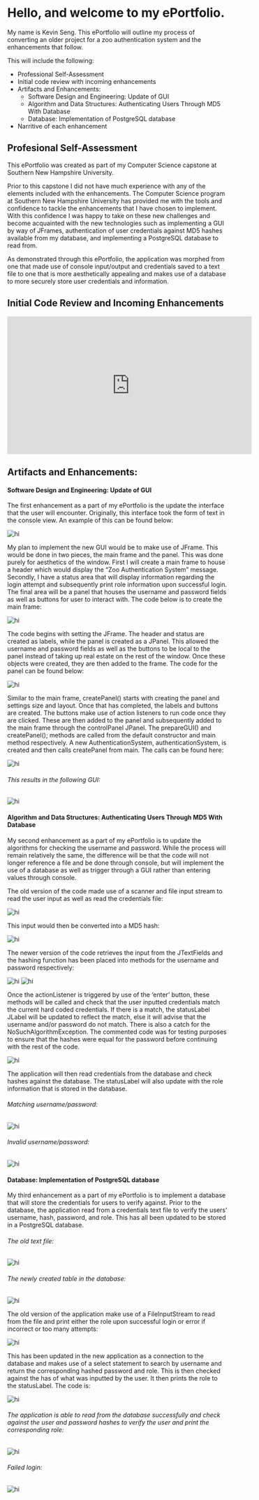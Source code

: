 # Hello, and welcome to my ePortfolio.

My name is Kevin Seng. This ePortfolio will outline my process of converting an older project for a zoo authentication system and the enhancements that follow. 

This will include the following:

- Professional Self-Assessment
- Initial code review with incoming enhancements
- Artifacts and Enhancements:
    - Software Design and Engineering: Update of GUI
    - Algorithm and Data Structures: Authenticating Users Through MD5 With Database
    - Database: Implementation of PostgreSQL database
- Narritive of each enhancement

## Profesional Self-Assessment

This ePortfolio was created as part of my Computer Science capstone at Southern New Hampshire University. 

Prior to this capstone I did not have much experience with any of the elements included with the enhancements. The Computer Science program at Southern New Hampshire University has provided me with the tools and confidence to tackle the enhancements that I have chosen to implement. With this confidence I was happy to take on these new challenges and become acquainted with the new technologies such as implementing a GUI by way of JFrames, authentication of user credentials against MD5 hashes available from my database, and implementing a PostgreSQL database to read from. 

As demonstrated through this ePortfolio, the application was morphed from one that made use of console input/output and credentials saved to a text file to one that is more aesthetically appealing and makes use of a database to more securely store user credentials and information. 

## Initial Code Review and Incoming Enhancements

<iframe width="560" height="315" src="https://www.youtube.com/embed/GF4T9qjylZo" frameborder="0" allow="accelerometer; autoplay; clipboard-write; encrypted-media; gyroscope; picture-in-picture" allowfullscreen></iframe>

## Artifacts and Enhancements:

#### Software Design and Engineering: Update of GUI

The first enhancement as a part of my ePortfolio is the update the interface that the user will encounter. Originally, this interface took the form of text in the console view. An example of this can be found below: 

<img src="OldGUI.png" alt="hi" class="inline"/>

My plan to implement the new GUI would be to make use of JFrame. This would be done in two pieces, the main frame and the panel. This was done purely for aesthetics of the window. First I will create a main frame to house a header which would display the “Zoo Authentication System” message. Secondly, I have a status area that will display information regarding the login attempt and subsequently print role information upon successful login. The final area will be a panel that houses the username and password fields as well as buttons for user to interact with. The code below is to create the main frame:

<img src="GUICode.png" alt="hi" class="inline"/>

The code begins with setting the JFrame. The header and status are created as labels, while the panel is created as a JPanel. This allowed the username and password fields as well as the buttons to be local to the panel instead of taking up real estate on the rest of the window. Once these objects were created, they are then added to the frame. The code for the panel can be found below:

<img src="PanelCode.png" alt="hi" class="inline"/>

Similar to the main frame, createPanel() starts with creating the panel and settings size and layout. Once that has completed, the labels and buttons are created. The buttons make use of action listeners to run code once they are clicked. These are then added to the panel and subsequently added to the main frame through the controlPanel JPanel. 
The prepareGUI() and createPanel(); methods are called from the default constructor and main method respectively. A new AuthenticationSystem, authenticationSystem, is created and then calls createPanel from main. The calls can be found here:

<img src="MethodCalls.png" alt="hi" class="inline"/>

###### This results in the following GUI:
 
<img src="GUI.png" alt="hi" class="inline"/>

#### Algorithm and Data Structures: Authenticating Users Through MD5 With Database

My second enhancement as a part of my ePortfolio is to update the algorithms for checking the username and password. While the process will remain relatively the same, the difference will be that the code will not longer reference a file and be done through console, but will implement the use of a database as well as trigger through a GUI rather than entering values through console. 

The old version of the code made use of a scanner and file input stream to read the user input as well as read the credentials file:

<img src="OldScanner.png" alt="hi" class="inline"/>

This input would then be converted into a MD5 hash:

<img src="OldMD5.png" alt="hi" class="inline"/>

The newer version of the code retrieves the input from the JTextFields and the hashing function has been placed into methods for the username and password respectively:

<img src="UsernameHash.png" alt="hi" class="inline"/>
<img src="PasswordHash.png" alt="hi" class="inline"/>

Once the actionListener is triggered by use of the ‘enter’ button, these methods will be called and check that the user inputted credentials match the current hard coded credentials. If there is a match, the statusLabel JLabel will be updated to reflect the match, else it will advise that the username and/or password do not match. There is also a catch for the NoSuchAlgorithmException. The commented code was for testing purposes to ensure that the hashes were equal for the password before continuing with the rest of the code. 

<img src="VerifyHash.png" alt="hi" class="inline"/>

The application will then read credentials from the database and check hashes against the database. The statusLabel will also update with the role information that is stored in the database. 

###### Matching username/password:

<img src="LoginSuccess.png" alt="hi" class="inline"/>

###### Invalid username/password:

<img src="LoginFail.png" alt="hi" class="inline"/>

#### Database: Implementation of PostgreSQL database

My third enhancement as a part of my ePortfolio is to implement a database that will store the credentials for users to verify against. Prior to the database, the application read from a credentials text file to verify the users’ username, hash, password, and role. This has all been updated to be stored in a PostgreSQL database. 

###### The old text file:

<img src="CredentialsFile.png" alt="hi" class="inline"/>

###### The newly created table in the database:

<img src="PSQLTable.png" alt="hi" class="inline"/>

The old version of the application make use of a FileInputStream to read from the file and print either the role upon successful login or error if incorrect or too many attempts:

<img src="OldScannerCode.png" alt="hi" class="inline"/>

This has been updated in the new application as a connection to the database and makes use of a select statement to search by username and return the corresponding hashed password and role. This is then checked against the has of what was inputted by the user. It then prints the role to the statusLabel. The code is:

<img src="PSQLReadCode.png" alt="hi" class="inline"/>

###### The application is able to read from the database successfully and check against the user and password hashes to verify the user and print the corresponding role:

<img src="PSQLRead.png" alt="hi" class="inline"/>

###### Failed login:

<img src="FailedLogin.png" alt="hi" class="inline"/>
